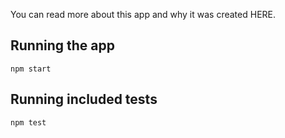 
You can read more about this app and why it was created HERE.

## Running the app
```
npm start
```

## Running included tests
```
npm test
```